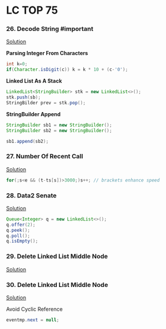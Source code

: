 # LC TOP 75

### 26. Decode String #important 

[Solution](/problem_solving/leetcode_top75/Solutions/26_decode_string.java)

**Parsing Integer From Characters**

```java
int k=0;
if(Character.isDigit(c)) k = k * 10 + (c-'0');
```

**Linked List As A Stack**

```java
LinkedList<StringBuilder> stk = new LinkedList<>();
stk.push(sb);
StringBilder prev = stk.pop();
```

**StringBuilder Append**

```java
StringBuilder sb1 = new StringBuilder();
StringBuilder sb2 = new StringBuilder();

sb1.append(sb2);
```

### 27.  Number Of Recent Call

[Solution](/problem_solving/leetcode_top75/Solutions/27_number_of_recent_calls.java)

```java
for(;s<e && (t-ts[s])>3000;)s++; // brackets enhance speed
```

### 28. Data2 Senate

[Solution](/problem_solving/leetcode_top75/Solutions/28_data2_senate.java)

```java
Queue<Integer> q = new LinkedList<>();
q.offer(2);
q.peek();
q.poll();
q.isEmpty();
```

### 29. Delete Linked List Middle Node

[Solution](/problem_solving/leetcode_top75/Solutions/29_linkedlist_middle_node.java)

### 30. Delete Linked List Middle Node

[Solution](/problem_solving/leetcode_top75/Solutions/30_odd_even_nodes.java)

Avoid Cyclic Reference 

```java
eventmp.next = null;
```


